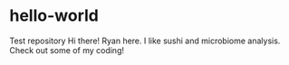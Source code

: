 # hello-world
Test repository
Hi there! Ryan here. I like sushi and microbiome analysis.
Check out some of my coding!
